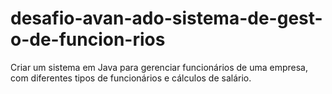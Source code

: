 # desafio-avan-ado-sistema-de-gest-o-de-funcion-rios
Criar um sistema em Java para gerenciar funcionários de uma empresa, com diferentes tipos de funcionários e cálculos de salário.

